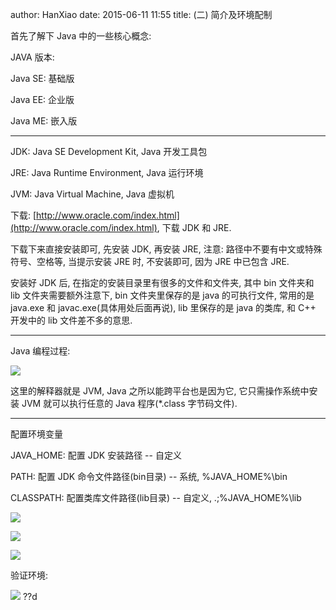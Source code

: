 author: HanXiao
date: 2015-06-11 11:55
title: (二) 简介及环境配制

首先了解下 Java 中的一些核心概念:

JAVA 版本:

Java SE: 基础版

Java EE: 企业版

Java ME: 嵌入版

* * *



JDK: Java SE Development Kit, Java 开发工具包

JRE: Java Runtime Environment, Java 运行环境

JVM: Java Virtual Machine, Java 虚拟机

下载: [http://www.oracle.com/index.html](http://www.oracle.com/index.html), 下载 JDK 和 JRE.

下载下来直接安装即可, 先安装 JDK, 再安装 JRE, 注意: 路径中不要有中文或特殊符号、空格等, 当提示安装 JRE 时, 不安装即可, 因为 JRE 中已包含 JRE.

安装好 JDK 后, 在指定的安装目录里有很多的文件和文件夹, 其中 bin 文件夹和 lib 文件夹需要额外注意下, bin 文件夹里保存的是 java 的可执行文件, 常用的是 java.exe 和 javac.exe(具体用处后面再说), lib 里保存的是 java 的类库, 和 C++ 开发中的 lib 文件差不多的意思.

* * *

Java 编程过程:

![](http://i59.tinypic.com/205wbgk.jpg)

这里的解释器就是 JVM, Java 之所以能跨平台也是因为它, 它只需操作系统中安装 JVM 就可以执行任意的 Java 程序(*.class 字节码文件).

* * *

配置环境变量

JAVA_HOME: 配置 JDK 安装路径 -- 自定义

PATH: 配置 JDK 命令文件路径(bin目录) -- 系统, %JAVA_HOME%\bin

CLASSPATH: 配置类库文件路径(lib目录) -- 自定义, .;%JAVA_HOME%\lib

![](http://i60.tinypic.com/2jab1h5.jpg)

![](http://i60.tinypic.com/2lbmemv.jpg)

![](http://i62.tinypic.com/2qltouc.jpg)

验证环境:

![](http://i58.tinypic.com/2gw8is0.jpg)
??d
